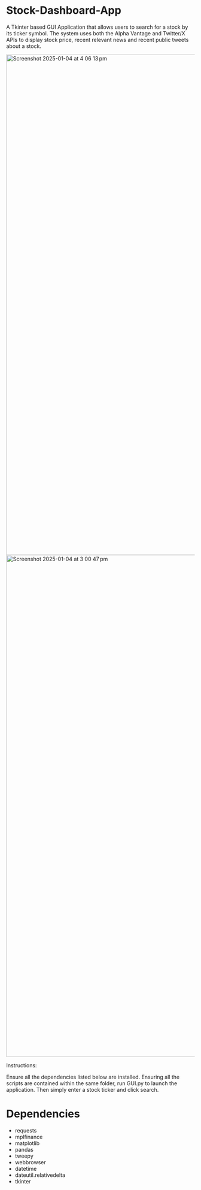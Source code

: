 # Stock-Dashboard-App
A Tkinter based GUI Application that allows users to search for a stock by its ticker symbol. The system uses both the Alpha Vantage and Twitter/X APIs to display stock price, recent relevant news and recent public tweets about a stock.


<img width="1337" alt="Screenshot 2025-01-04 at 4 06 13 pm" src="https://github.com/user-attachments/assets/cbff9dc4-b551-4c61-80a6-7b459e53d6bf" />

<img width="1341" alt="Screenshot 2025-01-04 at 3 00 47 pm" src="https://github.com/user-attachments/assets/3f63f01c-d4ec-45b6-b797-be4f5c149fa7" />

Instructions:

Ensure all the dependencies listed below are installed. Ensuring all the scripts are contained within the same folder, run GUI.py to launch the application. Then simply enter a stock ticker and click search.



# Dependencies

- requests
- mplfinance
- matplotlib
- pandas
- tweepy
- webbrowser
- datetime
- dateutil.relativedelta
- tkinter
